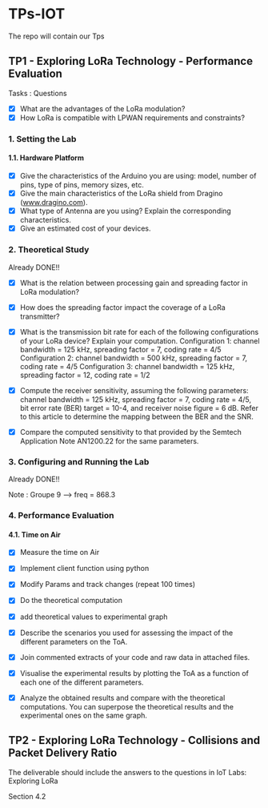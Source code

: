 # TPs-IOT
The repo will contain our Tps

## TP1 - Exploring LoRa Technology - Performance Evaluation

Tasks :
Questions 
- [x] What are the advantages of the LoRa modulation?
- [x] How LoRa is compatible with LPWAN requirements and constraints?

### 1. Setting the Lab

#### 1.1. Hardware Platform
- [x] Give the characteristics of the Arduino you are using: model, number of pins, type of pins, memory sizes, etc.
- [x] Give the main characteristics of the LoRa shield from Dragino (www.dragino.com).
- [x] What type of Antenna are you using? Explain the corresponding characteristics.
- [x] Give an estimated cost of your devices.

### 2. Theoretical Study

Already DONE!!

- [x] What is the relation between processing gain and spreading factor in LoRa modulation?
- [x] How does the spreading factor impact the coverage of a LoRa transmitter?
- [x] What is the transmission bit rate for each of the following configurations of your LoRa device? Explain your computation.
        Configuration 1: channel bandwidth = 125 kHz, spreading factor = 7, coding rate = 4/5
        Configuration 2: channel bandwidth = 500 kHz, spreading factor = 7, coding rate = 4/5
        Configuration 3: channel bandwidth = 125 kHz, spreading factor = 12, coding rate = 1/2
- [x] Compute the receiver sensitivity, assuming the following parameters: channel bandwidth = 125 kHz, spreading factor = 7, coding rate = 4/5, bit error rate (BER) target = 10-4, and receiver noise figure = 6 dB. Refer to this article to determine the mapping between the BER and the SNR.
- [x] Compare the computed sensitivity to that provided by the Semtech Application Note AN1200.22 for the same parameters.


### 3. Configuring and Running the Lab

Already DONE!!

Note : Groupe 9	--> freq = 868.3

### 4. Performance Evaluation

#### 4.1. Time on Air

- [x] Measure the time on Air
- [x] Implement client function using python
- [x] Modify Params and track changes (repeat 100 times)

- [x] Do the theoretical computation
- [x] add theoretical values to experimental graph
- [x] Describe the scenarios you used for assessing the impact of the different parameters on the ToA.
- [x] Join commented extracts of your code and raw data in attached files.
- [x] Visualise the experimental results by plotting the ToA as a function of each one of the different parameters.
- [x] Analyze the obtained results and compare with the theoretical computations. You can superpose the theoretical results and the experimental ones on the same graph.



## TP2 - Exploring LoRa Technology - Collisions and Packet Delivery Ratio

The deliverable should include the answers to the questions in IoT Labs: Exploring LoRa

Section 4.2